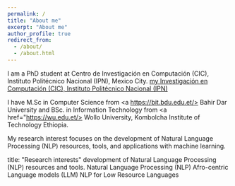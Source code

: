 ```yaml
---
permalink: /
title: "About me"
excerpt: "About me"
author_profile: true
redirect_from: 
  - /about/
  - /about.html
---
```


I am a PhD student at Centro de Investigación en Computación (CIC), Instituto Politécnico Nacional (IPN), Mexico City. 
<a href="https://www.cic.ipn.mx/">my Investigación en Computación (CIC), Instituto Politécnico Nacional (IPN)</a>

I have M.Sc in Computer Science from <a https://bit.bdu.edu.et/> Bahir Dar University</a> and 
BSc. in Information Technology from  <a href="https://wu.edu.et/> Wollo University, Kombolcha Institute of Technology</a> Ethiopia.

My research interest focuses on the development of Natural Language Processing (NLP) resources, tools, and applications with machine learning.


title: "Research interests"
development of Natural Language Processing (NLP) resources and tools.
Natural Language Processing (NLP)
Afro-centric Language models (LLM)
NLP for Low Resource Languages
